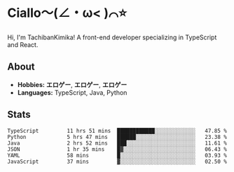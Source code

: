 # Ciallo～(∠・ω< )⌒⭐️

Hi, I'm TachibanKimika! A front-end developer specializing in TypeScript and React.

## About
- **Hobbies:** **エロゲー**, **エロゲー**, **エロゲー**
- **Languages:** TypeScript, Java, Python

## Stats
<!--START_SECTION:waka-->

```text
TypeScript         11 hrs 51 mins  ████████████░░░░░░░░░░░░░   47.85 %
Python             5 hrs 47 mins   ██████░░░░░░░░░░░░░░░░░░░   23.38 %
Java               2 hrs 52 mins   ███░░░░░░░░░░░░░░░░░░░░░░   11.61 %
JSON               1 hr 35 mins    █▓░░░░░░░░░░░░░░░░░░░░░░░   06.43 %
YAML               58 mins         █░░░░░░░░░░░░░░░░░░░░░░░░   03.93 %
JavaScript         37 mins         ▓░░░░░░░░░░░░░░░░░░░░░░░░   02.50 %
```

<!--END_SECTION:waka-->

<!-- ![Metrics](https://metrics.lecoq.io/TachibanaKimika?template=classic&base.activity=0&base.community=0&base.repositories=0&languages=1&isocalendar=1&isocalendar.duration=half-year&languages.limit=8&languages.sections=most-used&languages.colors=github&languages.threshold=0%25&languages.indepth=false&languages.recent.load=300&languages.recent.days=14&config.timezone=Asia%2FShanghai)
 -->
